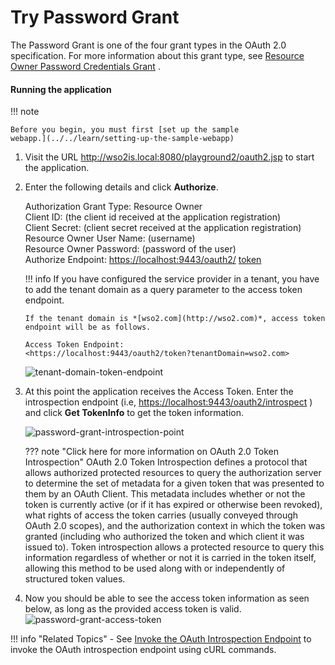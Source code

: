 # Try Password Grant

The Password Grant is one of the four grant types in the OAuth 2.0
specification. For more information about this grant type, see [Resource
Owner Password Credentials
Grant](../../learn/resource-owner-password-credentials-grant)
.

#### **Running the application**

!!! note
    
    Before you begin, you must first [set up the sample
    webapp.](../../learn/setting-up-the-sample-webapp)
    

1.  Visit the URL <http://wso2is.local:8080/playground2/oauth2.jsp> to
    start the application.
2.  Enter the following details and click **Authorize**.

    Authorization Grant Type: Resource Owner  
    Client ID: (the client id received at the application
    registration)  
    Client Secret: (client secret received at the application
    registration)  
    Resource Owner User Name: (username)  
    Resource Owner Password: (password of the user)  
    Authorize Endpoint:
    [https://localhost:9443/oauth2/](https://localhost:9443/oauth2/authorize)
    [token](https://localhost:9443/oauth2/token)

    !!! info 
        If you have configured the service provider in a tenant, you have to
        add the tenant domain as a query parameter to the access token
        endpoint.

        If the tenant domain is *[wso2.com](http://wso2.com)*, access token
        endpoint will be as follows.

        Access Token Endpoint:
        <https://localhost:9443/oauth2/token?tenantDomain=wso2.com>

    ![tenant-domain-token-endpoint](../assets/img/using-wso2-identity-server/tenant-domain-token-endpoint.png) 

3.  At this point the application receives the Access Token. Enter the
    introspection endpoint (i.e,
    <https://localhost:9443/oauth2/introspect> ) and click **Get
    TokenInfo** to get the token information.  

    ![password-grant-introspection-point](../assets/img/using-wso2-identity-server/password-grant-introspection-point.png)

    ??? note "Click here for more information on OAuth 2.0 Token Introspection"
        OAuth 2.0 Token Introspection defines a protocol that allows
        authorized protected resources to query the authorization server to
        determine the set of metadata for a given token that was presented
        to them by an OAuth Client. This metadata includes whether or not
        the token is currently active (or if it has expired or otherwise
        been revoked), what rights of access the token carries (usually
        conveyed through OAuth 2.0 scopes), and the authorization context in
        which the token was granted (including who authorized the token and
        which client it was issued to). Token introspection allows a
        protected resource to query this information regardless of whether
        or not it is carried in the token itself, allowing this method to be
        used along with or independently of structured token values.

4.  Now you should be able to see the access token information as seen
    below, as long as the provided access token is valid.  
    ![password-grant-access-token](../assets/img/using-wso2-identity-server/password-grant-access-token.png) 

!!! info "Related Topics"
    -   See [Invoke the OAuth Introspection
        Endpoint](../../learn/invoke-the-oauth-introspection-endpoint)
        to invoke the OAuth introspection endpoint using cURL commands.
